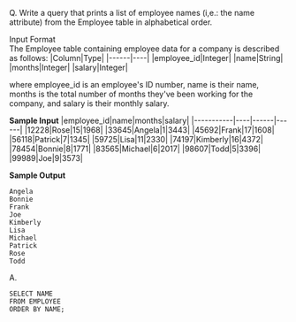 Q. Write a query that prints a list of employee names (i,e.: the name attribute) from the Employee table in alphabetical order.

<storng>Input Format</strong><br>
The Employee table containing employee data for a company is described as follows:
|Column|Type|
|------|----|
|employee_id|Integer|
|name|String|
|months|Integer|
|salary|Integer|

where employee_id is an employee's ID number, name is their name, months is the total number of months they've been working for the company, and salary is their monthly salary.

<strong> Sample Input</strong>
|employee_id|name|months|salary|
|-----------|----|------|------|
|12228|Rose|15|1968|
|33645|Angela|1|3443|
|45692|Frank|17|1608|
|56118|Patrick|7|1345|
|59725|Lisa|11|2330|
|74197|Kimberly|16|4372|
|78454|Bonnie|8|1771|
|83565|Michael|6|2017|
|98607|Todd|5|3396|
|99989|Joe|9|3573|

<strong>Sample Output</strong>
```
Angela
Bonnie
Frank
Joe
Kimberly
Lisa
Michael
Patrick
Rose
Todd
```

A.
```
SELECT NAME
FROM EMPLOYEE
ORDER BY NAME;
```